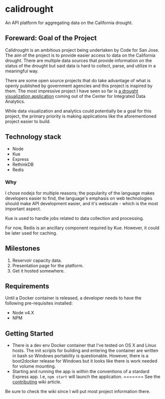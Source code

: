 calidrought
===========

An API platform for aggregating data on the California drought.

## Foreward: Goal of the Project
Calidrought is an ambitious project being undertaken by Code for San Jose. The aim of the project is to provide easier access to data on the California drought. There are multiple data sources that provide information on the status of the drought but said data is hard to collect, parse, and utilize in a meaningful way.

There are some open source projects that do take advantage of what is openly published by government agencies and this project is inspired by them. The most impressive project I have seen so far is [a drought visualization application](https://github.com/USGS-CIDA/CIDA-Viz) coming out of the Center for Integrated Data Analytics.

While data visualization and analytics could potentially be a goal for this project, the primary priority is making applications like the aforementioned project easier to build.

## Technology stack
* Node
* Kue
* Express
* RethinkDB
* Redis

### Why
I chose nodejs for multiple reasons; the popularity of the language makes developers easier to find, the language's emphasis on web technologies should make API development easier, and it's webscale - which is the most important aspect.

Kue is used to handle jobs related to data collection and processing.

For now, Redis is an ancillary component required by Kue. However, it could be later used for caching.

## Milestones

1. Reservoir capacity data.
2. Presentation page for the platform.
3. Get it hosted somewhere.

## Requirements
Until a Docker container is released, a developer needs to have the following pre-requisites installed:

* Node v4.X
* NPM

## Getting Started
* There is a dev env Docker container that I've tested on OS X and Linux hosts. The init scripts for building and entering the container are written in bash so Windows portability is questionable. However, there is a boot2docker release for Windows but it looks like there is work needed for volume mounting.
* Starting and running the app is within the conventions of a stardard Express app. I.e, ```npm start``` will launch the application.
=======
See the [contributing](https://github.com/howdoicomputer/calidrought/wiki/Contributing) wiki article.

Be sure to check the wiki since I will put most project information there.
